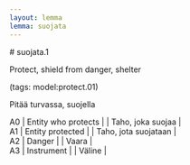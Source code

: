 ```yaml
---
layout: lemma
lemma: suojata
---
```


<div class="sense">
# <span class="sensename">suojata.1</span>

<span class="description">Protect, shield from danger, shelter</span>

(tags: model:protect.01)

<span class="description">Pitää turvassa, suojella</span>

A0 | Entity who protects |   | Taho, joka suojaa |  
A1 | Entity protected |   | Taho, jota suojataan |  
A2 | Danger |   | Vaara |  
A3 | Instrument |   | Väline |  

</div>

